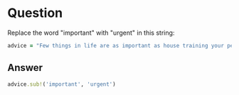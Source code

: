 # Question 
Replace the word "important" with "urgent" in this string:
```ruby
advice = "Few things in life are as important as house training your pet dinosaur."
```
## Answer
```ruby
advice.sub!('important', 'urgent')
```
